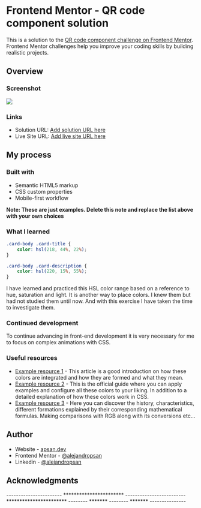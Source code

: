 # Frontend Mentor - QR code component solution

This is a solution to the [QR code component challenge on Frontend Mentor](https://www.frontendmentor.io/challenges/qr-code-component-iux_sIO_H). Frontend Mentor challenges help you improve your coding skills by building realistic projects. 

## Overview

### Screenshot

![](./codeQR-apsan.dev.png)


### Links

- Solution URL: [Add solution URL here](https://your-solution-url.com)
- Live Site URL: [Add live site URL here](https://your-live-site-url.com)

## My process

### Built with

- Semantic HTML5 markup
- CSS custom properties
- Mobile-first workflow


**Note: These are just examples. Delete this note and replace the list above with your own choices**

### What I learned

```css
.card-body .card-title {
    color: hsl(218, 44%, 22%);
}

.card-body .card-description {
    color: hsl(220, 15%, 55%);
}
```

I have learned and practiced this HSL color range based on a reference to hue, saturation and light.
It is another way to place colors. I knew them but had not studied them until now. And with this exercise I have taken the time to investigate them.

### Continued development

To continue advancing in front-end development it is very necessary for me to focus on complex animations with CSS.

### Useful resources

- [Example resource 1](https://www.uifrommars.com/que-es-hsl/) - This article is a good introduction on how these colors are integrated and how they are formed and what they mean.
- [Example resource 2](https://www.w3schools.com/colors/colors_hsl.asp) - This is the official guide where you can apply examples and configure all these colors to your liking. In addition to a detailed explanation of how these colors work in CSS.
- [Example resource 3](https://es.wikipedia.org/wiki/Modelo_de_color_HSL) - Here you can discover the history, characteristics, different formations explained by their corresponding mathematical formulas. Making comparisons with RGB along with its conversions etc...


## Author

- Website - [apsan.dev](https://www.alejandropsan.es)
- Frontend Mentor - [@alejandropsan](https://www.frontendmentor.io/profile/alejandropsan)
- Linkedin - [@alejandropsan](https://www.linkedin.com/in/alejandropsan)


## Acknowledgments

----------------------- *********************** ------------------------- *********************** -------- ******* -------- ******* ---------------
